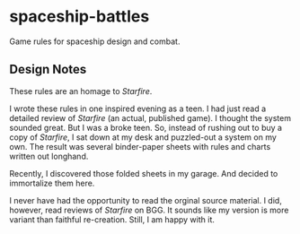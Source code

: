 # spaceship-battles
Game rules for spaceship design and combat.

## Design Notes
These rules are an homage to _Starfire_.

I wrote these rules in one inspired evening as a teen. I had just read a detailed review of _Starfire_ (an actual, published game). I thought the system sounded great. But I was a broke teen. So, instead of rushing out to buy a copy of _Starfire_, I sat down at my desk and puzzled-out a system on my own. The result was several binder-paper sheets with rules and charts written out longhand.

Recently, I discovered those folded sheets in my garage. And decided to immortalize them here.

I never have had the opportunity to read the orginal source material. I did, however, read reviews of _Starfire_ on BGG. It sounds like my version is more variant than faithful re-creation. Still, I am happy with it.

